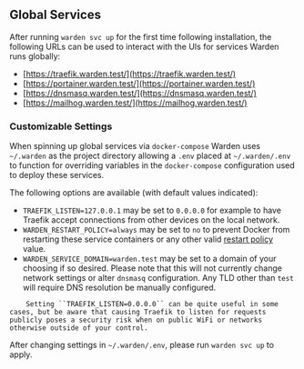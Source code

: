 ## Global Services

After running `warden svc up` for the first time following installation, the following URLs can be used to interact with the UIs for services Warden runs globally:

* [https://traefik.warden.test/](https://traefik.warden.test/)
* [https://portainer.warden.test/](https://portainer.warden.test/)
* [https://dnsmasq.warden.test/](https://dnsmasq.warden.test/)
* [https://mailhog.warden.test/](https://mailhog.warden.test/)

### Customizable Settings

When spinning up global services via `docker-compose` Warden uses `~/.warden` as the project directory allowing a `.env` placed at `~/.warden/.env` to function for overriding variables in the `docker-compose` configuration used to deploy these services.

The following options are available (with default values indicated):

* `TRAEFIK_LISTEN=127.0.0.1` may be set to `0.0.0.0` for example to have Traefik accept connections from other devices on the local network.
* `WARDEN_RESTART_POLICY=always` may be set to `no` to prevent Docker from restarting these service containers or any other valid [restart policy](https://docs.docker.com/config/containers/start-containers-automatically/#use-a-restart-policy) value.
* `WARDEN_SERVICE_DOMAIN=warden.test` may be set to a domain of your choosing if so desired. Please note that this will not currently change network settings or alter `dnsmasq` configuration. Any TLD other than `test` will require DNS resolution be manually configured.

``` warning::
    Setting ``TRAEFIK_LISTEN=0.0.0.0`` can be quite useful in some cases, but be aware that causing Traefik to listen for requests publicly poses a security risk when on public WiFi or networks otherwise outside of your control.
```

After changing settings in `~/.warden/.env`, please run `warden svc up` to apply.
